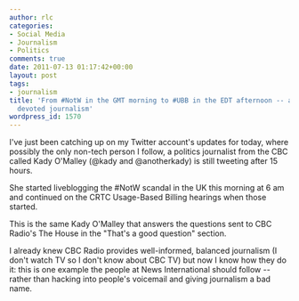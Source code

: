 ```yaml
---
author: rlc
categories:
- Social Media
- Journalism
- Politics
comments: true
date: 2011-07-13 01:17:42+00:00
layout: post
tags:
- journalism
title: 'From #NotW in the GMT morning to #UBB in the EDT afternoon -- an example of
  devoted journalism'
wordpress_id: 1570
---
```


I've just been catching up on my Twitter account's updates for today, where possibly the only non-tech person I follow, a politics journalist from the CBC called Kady O'Malley (@kady and @anotherkady) is still tweeting after 15 hours.

She started liveblogging the #NotW scandal in the UK this morning at 6 am and continued on the CRTC Usage-Based Billing hearings when those started.

This is the same Kady O'Malley that answers the questions sent to CBC Radio's The House in the "That's a good question" section.

I already knew CBC Radio provides well-informed, balanced journalism (I don't watch TV so I don't know about CBC TV) but now I know how they do it: this is one example the people at News International should follow -- rather than hacking into people's voicemail and giving journalism a bad name.
